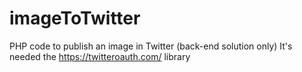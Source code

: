 # imageToTwitter
PHP code to publish an image in Twitter (back-end solution only)
It's needed the https://twitteroauth.com/ library
